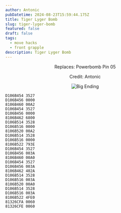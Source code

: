 ```yaml
---
author: Antonic
pubDatetime: 2024-08-23T15:59:44.175Z
title: Tiger Lyger Bomb
slug: tiger-lyger-bomb
featured: false
draft: false
tags:
  - move hacks
  - front grapple
description: Tiger Lyger Bomb
---
```

<center>
Replaces: Powerbomb Pin 05 <p>
Credit: Antonic

![Big Ending](/assets/tiger-lyger-bomb.gif)
</center>

```text
D106B454 3527
D106B456 0000
8106B460 00A2
D106B454 3527
D106B456 0000
8106B462 6800
D106B514 3528
D106B516 0000
8106B520 00A2
D106B514 3528
D106B516 0000
8106B522 793E
D106B454 3527
D106B456 003A
8106B460 00A0
D106B454 3527
D106B456 003A
8106B462 402A
D106B514 3528
D106B516 003A
8106B520 00A0
D106B514 3528
D106B516 003A
8106B522 4FE0
81326CFA 0060
81326CFE 0060
```
